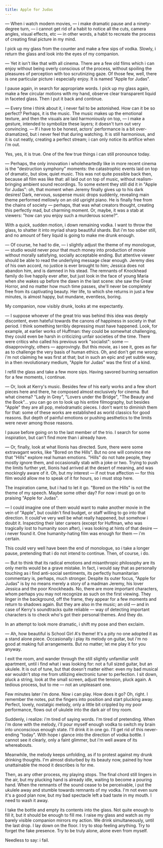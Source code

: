 ```yaml
---
title: Apple for Judas
---
```


— When i watch modern movies, — i make dramatic pause and a ninety-degree turn,
— i cannot get rid of a habit to notice all the cuts, camera angles, visual
effects, etc — in other words, a habit to recreate the process of creating final
picture in my mind.

I pick up my glass from the counter and make a few sips of vodka. Slowly, i
return the glass and look into the eyes of my companion.

— Yet it isn't like that with all cinema. There are a few old films which i can
enjoy without being overly conscious of the process, without spoiling the
pleasures of perception with too scrutinizing gaze. Of those few, well, there is
one particular picture i especially enjoy. It is named "Apple for Judas".

I pause again, in search for appropriate words. I pick up my glass again, make a
few circular motions with my hand, observe clear transparent liquid in faceted
glass. Then I put it back and continue.

— Every time i think about it, i never fail to be astonished. How can it be so
perfect?  Perhaps, it is the music. The music makes up the emotional texture,
and then the visuals are laid harmoniously on top, — i make a gesture, intended
to symbolize these layers; it doesn't turn out very convincing. — If i have to
be honest, actors' performance is a bit over-dramatized, but i never feel that
during watching. It is still harmonious, and it is cut neatly, creating a
perfect stream; i can only notice its artifice when i'm out.

Yes, yes, it is true. One of the few true things i can still pronounce today.

— Perhaps, the only innovation i wholeheartedly like in more recent cinema is
the "destruction symphony" moments: the catastrophic events laid on top of
dramatic, but slow, quiet music. This was not quite possible back then, because
all film was like that: all laid out on top of music, without realism-bringing
ambient sound recordings. To some extent they still did it in "Apple for Judas":
oh, that moment when Jeremy finally gives up to his dark desires! Dark, nervous,
suspense music drops suddenly, revealing main theme performed mellowly on an old
upright piano. He is finally free from the chains of society — perhaps, that was
what creators thought, creating this perfectly mad, but charming moment. Or,
maybe, it was a stab at viewers: "how can you enjoy such a murderous scene?".

With a quick, sudden motion, i down remaining vodka. I want to throw the glass,
to shatter it into myriad sharp beautiful shards. But i'm too sober still, and
no amount of fiery liquid is going to make me drunk enough.

— Of course, he had to die, — i slightly adjust the theme of my monologue, —
studio would never pour that much money into production of movie without morally
satisfying, socially acceptable ending. But attentive viewer should be able to
read the underlying message clear enough. Jeremy dies of his own accord, no
justice is ever brought to him; Jessica does not abandon him, and is damned in
his stead. The remnants of Knockhead family do live happily ever after, but just
look in the face of young Maria when she wakes up before the dawn in the last
scene: she saw the Great Horror, and no matter how much time passes, she'll
never be completely free from its captivating beauty. Her life, to which she
returns in just a few minutes, is almost happy, but mundane, eventless, boring.

My companion, now visibly drunk, looks at me expectantly.

— I suppose whoever of the great trio was behind this idea was deeply
discontent, even hateful towards the canons of happiness in society in that
period. I think something terribly depressing must have happened. Look, for
example, at earlier works of Huffman: they could be somewhat challenging, they
could even be harsh in criticizing unfair societies of the time. There were
critics who called his previous work "socialist": some — disapprovingly, others
— approvingly. But this movie, as i see it, goes as far as to challenge the very
basis of human ethics. Oh, and don't get me wrong: i'm not claiming he was first
at that; but in such an epic and yet subtle way, in a then revolutionary medium,
"Apple for Judas" was the first of a kind.

I refill the glass and take a few more sips. Having savored burning sensation
for a few moments, i continue.

— Or, look at Kerry's music. Besides few of his early works and a few short
pieces here and there, he composed almost exclusively for cinema. But what
cinema? "Lady in Grey", "Lovers under the Bridge", "The Beauty and the
Book"... you can go on to look up his entire filmography, but besides "Apple"
they are all pop, melodramatic pieces. I don't want to diminish them for that:
some of these works are established as world classics for good reasons. But
depth of painful emotions or pushing aesthetics to the limits were never among
those reasons.

I pause before going on to the last member of the trio. I search for some
inspiration, but can't find more than i already have.

— Or, finally, look at what Ilionis has directed. Sure, there were some
extravagant works, like "Bored on the Hills". But no one will convince me that
"Hills" explore real human emotions. "Hills" do not hate people, they mostly
ignore them, and occasionally stab with a joke or two. Trying to push the limits
further yet, Ilionis had arrived at the desert of meaning, and was mockingly
aware of it. Oh, but my interest — if not true affection — for this film would
allow me to speak of it for hours, so i must stop here.

The inspiration came, but i had to let it go. "Bored on the Hills" is not the
theme of my speech. Maybe some other day? For now i must go on to praising
"Apple for Judas".

— I could imagine one of them would want to make another movie in the vein of
"Apple", but couldn't find budget, or staff willing to go into that
direction. It could've very well be what really happened, but somehow i doubt
it. Inspecting their later careers (except for Huffman, who was tragically lost
to humanity soon after), i was looking at hints of that desire — i never found
it. One humanity-hating film was enough for them — i'm certain.

This could very well have been the end of monologue, so i take a longer pause,
pretending that i do not intend to continue. Then, of course, i do.

— But to think that its radical emotions and misanthropic philosophy are its
only merits would be a grave mistake. In fact, i would say that as personally
touching as i find anti-social sentiments, its perfectly humanitarian commentary
is, perhaps, much stronger. Despite its outer focus, "Apple for Judas" is by no
means merely a story of a madman Jeremy, his lover Jessica and the poor
Knockheads. No, there are more important characters, whom perhaps you may not
recognize as such on the first viewing. They linger in the background, off the
frame, they appear for a few moments and return to shadows again. But they are
also in the music; an old — and in case of Kerry's soundtracks quite reliable —
way of detecting important characters is to check who's got their personal
themes. And they do.

In an attempt to look more dramatic, i shift my pose and then exclaim.

— Ah, how beautiful is School Girl A's theme! It's a pity no one adopted it as a
stand alone piece. Occasionally i play its melody on guitar, but i'm no good at
making full arrangements. But no matter; let me play it for you anyway.

I exit the room, and wander through the still slightly unfamiliar unlit
apartment, until i find what i was looking for: not a full sized guitar, but an
ukulele. It is out of tune, but that doesn't matter either: even my bad musical
ear wouldn't stop me from utilizing electronic tuner to perfection. I sit down,
pluck a string, look at the small screen, adjust the tension, pluck again. A
tedious process, but to me — not an unpleasant one.

Few minutes later i'm done. Now i can play. How does it go? Oh, right. I
remember the notes, put the fingers into position and start plucking
away. Perfect, lovely, nostalgic melody, only a little bit crippled by my poor
performance, flows out of ukulele into the dark air of tiny room.

Suddenly, i realize: i'm tired of saying words. I'm tired of pretending. When
i'm done with the melody, i'll pour myself enough vodka to switch my brain into
unconscious enough state. I'll drink it in one go. I'll get rid of this
never-ending "today". With hope i glance into the direction of vodka bottle. I
cannot see it clearly, only a faint glimmer, but i'm well aware of its
whereabouts.

Meanwhile, the melody keeps unfolding, as if to protest against my drunk
drinking thoughts. I'm almost disturbed by its beauty now, pained by how
unattainable the mood it describes is for me.

Then, as any other process, my playing stops. The final chord still lingers in
the air, but my plucking hand is already idle, waiting to become a pouring
hand. When the remnants of the sound cease to be perceivable, i put the ukulele
away and stumble towards remnants of my vodka. I'm not even sure it's a good
plan now, but my bad spectacle left a bad taste in my mouth. I need to wash it
away.

I take the bottle and empty its contents into the glass. Not quite enough to
fill it, but it should be enough to fill me. I raise my glass and watch as my
barely visible companion mirrors my action. We drink simultaneously, until the
last drop. I lay down on the floor. I try to stop feeling anything. Try to
forget the fake presence. Try to be truly alone, alone even from myself.

Needless to say: i fail.
